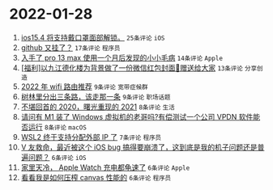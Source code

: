 # 2022-01-28

1. [ios15.4 将支持戴口罩面部解锁。](https://www.v2ex.com/t/831059) `25条评论` `iOS`
1. [github 又挂了？](https://www.v2ex.com/t/831054) `17条评论` `程序员`
1. [入手了 pro 13 max 使用一个月后发现的小小毛病](https://www.v2ex.com/t/831049) `14条评论` `Apple`
1. [[福利]以九江德化楼为背景做了一份微信红包封面🧧赠送给大家](https://www.v2ex.com/t/831047) `13条评论` `分享创造`
1. [2022 年 wifi 路由推荐](https://www.v2ex.com/t/831065) `9条评论` `宽带症候群`
1. [树林里分出三条路，该走那一条](https://www.v2ex.com/t/831056) `9条评论` `职场话题`
1. [不堪回首的 2020，曙光重现的 2021](https://www.v2ex.com/t/831067) `8条评论` `生活`
1. [请问有 M1 装了 Windows 虚拟机的老哥吗?有偿测试一个公司 VPDN 软件能否运行](https://www.v2ex.com/t/831046) `8条评论` `macOS`
1. [WSL2 终于支持分配外部 IP 了](https://www.v2ex.com/t/831048) `7条评论` `程序员`
1. [V 友救命，最近被这个 iOS bug 搞得要崩溃了，这到底是我的机子问题还是普遍问题？](https://www.v2ex.com/t/831063) `6条评论` `iOS`
1. [家里天冷， Apple Watch 充电都龟速了](https://www.v2ex.com/t/831060) `6条评论` `Apple`
1. [看看我是如何压榨 canvas 性能的](https://www.v2ex.com/t/831052) `6条评论` `程序员`
